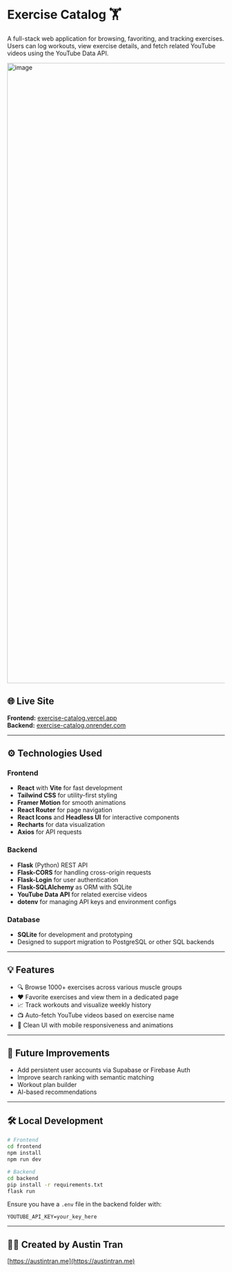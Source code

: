 # Exercise Catalog 🏋️

A full-stack web application for browsing, favoriting, and tracking exercises. Users can log workouts, view exercise details, and fetch related YouTube videos using the YouTube Data API.

<img width="1438" alt="image" src="https://github.com/user-attachments/assets/d9d55579-b145-46ff-9f6b-2630679d28f6" />


## 🌐 Live Site
**Frontend:** [exercise-catalog.vercel.app](https://exercise-catalog.vercel.app)  
**Backend:** [exercise-catalog.onrender.com](https://exercise-catalog.onrender.com)

---

## ⚙️ Technologies Used

### Frontend
- **React** with **Vite** for fast development
- **Tailwind CSS** for utility-first styling
- **Framer Motion** for smooth animations
- **React Router** for page navigation
- **React Icons** and **Headless UI** for interactive components
- **Recharts** for data visualization
- **Axios** for API requests

### Backend
- **Flask** (Python) REST API
- **Flask-CORS** for handling cross-origin requests
- **Flask-Login** for user authentication
- **Flask-SQLAlchemy** as ORM with SQLite
- **YouTube Data API** for related exercise videos
- **dotenv** for managing API keys and environment configs

### Database
- **SQLite** for development and prototyping
- Designed to support migration to PostgreSQL or other SQL backends

---

## 💡 Features

- 🔍 Browse 1000+ exercises across various muscle groups
- ❤️ Favorite exercises and view them in a dedicated page
- 📈 Track workouts and visualize weekly history
- 📺 Auto-fetch YouTube videos based on exercise name
- 🎨 Clean UI with mobile responsiveness and animations

---

## 🚀 Future Improvements

- Add persistent user accounts via Supabase or Firebase Auth
- Improve search ranking with semantic matching
- Workout plan builder
- AI-based recommendations

---

## 🛠️ Local Development

```bash
# Frontend
cd frontend
npm install
npm run dev

# Backend
cd backend
pip install -r requirements.txt
flask run
```

Ensure you have a `.env` file in the backend folder with:
```
YOUTUBE_API_KEY=your_key_here
```

---

## 👨‍💻 Created by Austin Tran
[https://austintran.me](https://austintran.me)
